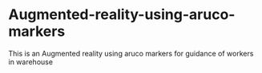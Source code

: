# Augmented-reality-using-aruco-markers
This is an Augmented reality using aruco markers for guidance of workers in warehouse
